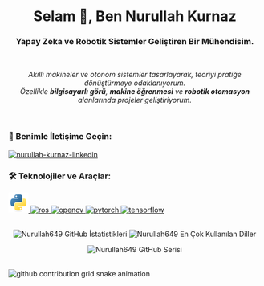 <h1 align="center">Selam 👋, Ben Nurullah Kurnaz</h1>
<h3 align="center">Yapay Zeka ve Robotik Sistemler Geliştiren Bir Mühendisim.</h3>

<br>

<p align="center">
<i>Akıllı makineler ve otonom sistemler tasarlayarak, teoriyi pratiğe dönüştürmeye odaklanıyorum.<br> Özellikle <b>bilgisayarlı görü</b>, <b>makine öğrenmesi</b> ve <b>robotik otomasyon</b> alanlarında projeler geliştiriyorum.</i>
</p>

<br>

<h3 align="left">🔗 Benimle İletişime Geçin:</h3>
<p align="left">
<a href="https://www.linkedin.com/in/nurullah-kurnaz-49393924a/" target="blank"><img align="center" src="https://raw.githubusercontent.com/rahuldkjain/github-profile-readme-generator/master/src/images/icons/Social/linked-in-alt.svg" alt="nurullah-kurnaz-linkedin" height="30" width="40" /></a>
</p>

<h3 align="left">🛠️ Teknolojiler ve Araçlar:</h3>
<p align="left">
<a href="https://www.python.org" target="_blank" rel="noreferrer">
<img src="https://raw.githubusercontent.com/devicons/devicon/master/icons/python/python-original.svg" alt="python" width="40" height="40"/>
</a>
<a href="https://ros.org/" target="_blank" rel="noreferrer">
<img src="https://www.google.com/search?q=https://raw.githubusercontent.com/devicons/devicon/master/icons/ros/ros-original.svg" alt="ros" width="40" height="40"/>
</a>
<a href="https://opencv.org/" target="_blank" rel="noreferrer">
<img src="https://www.vectorlogo.zone/logos/opencv/opencv-icon.svg" alt="opencv" width="40" height="40"/>
</a>
<a href="https://pytorch.org/" target="_blank" rel="noreferrer">
<img src="https://www.vectorlogo.zone/logos/pytorch/pytorch-icon.svg" alt="pytorch" width="40" height="40"/>
</a>
<a href="https://www.tensorflow.org" target="_blank" rel="noreferrer">
<img src="https://www.vectorlogo.zone/logos/tensorflow/tensorflow-icon.svg" alt="tensorflow" width="40" height="40"/>
</a>
</p>

<br>

<div align="center">
<img src="https://www.google.com/search?q=https://github-readme-stats.vercel.app/api%3Fusername%3DNurullah649%26show_icons%3Dtrue%26locale%3Den%26theme%3Dradical" alt="Nurullah649 GitHub İstatistikleri" />
<img src="https://www.google.com/search?q=https://github-readme-stats.vercel.app/api/top-langs%3Fusername%3DNurullah649%26show_icons%3Dtrue%26locale%3Den%26layout%3Dcompact%26theme%3Dradical" alt="Nurullah649 En Çok Kullanılan Diller" />
</div>
<p align="center">
<img src="https://www.google.com/search?q=https://github-readme-streak-stats.herokuapp.com/%3Fuser%3DNurullah649%26theme%3Dradical" alt="Nurullah649 GitHub Serisi" />
</p>

<br>

<picture>
<source media="(prefers-color-scheme: dark)" srcset="https://www.google.com/search?q=https://raw.githubusercontent.com/Nurullah649/Nurullah649/output/github-contribution-grid-snake-dark.svg">
<source media="(prefers-color-scheme: light)" srcset="https://www.google.com/search?q=https://raw.githubusercontent.com/Nurullah649/Nurullah649/output/github-contribution-grid-snake.svg">
<img alt="github contribution grid snake animation" src="https://www.google.com/search?q=https://raw.githubusercontent.com/Nurullah649/Nurullah649/output/github-contribution-grid-snake.svg">
</picture>
